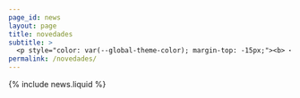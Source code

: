 ```yaml
---
page_id: news
layout: page
title: novedades
subtitle: >
  <p style="color: var(--global-theme-color); margin-top: -15px;"><b> <a href="https://marcorosso.com/news/">news</a>&nbsp;<a href="https://marcorosso.com/it/novità/">novità</a> </b></p>
permalink: /novedades/
---
```


  {% include news.liquid %}
